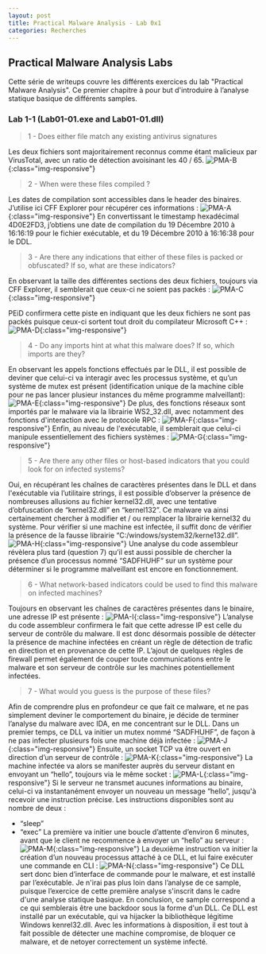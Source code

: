 ```yaml
---
layout: post
title: Practical Malware Analysis - Lab 0x1
categories: Recherches
---
```


## Practical Malware Analysis Labs
Cette série de writeups couvre les différents exercices du lab "Practical Malware Analysis". Ce premier chapitre à pour but d'introduire à l’analyse statique basique de différents samples.

### Lab 1-1 (Lab01-01.exe and Lab01-01.dll)
> 1 - Does either file match any existing antivirus signatures

Les deux fichiers sont majoritairement reconnus comme étant malicieux par VirusTotal, avec un ratio de détection avoisinant les 40 / 65.
![PMA-B](/img/sysadmin/PMA/chap1/B.PNG){:class="img-responsive"}
> 2 - When were these files compiled ?

Les dates de compilation sont accessibles dans le header des binaires. J’utilise ici CFF Explorer pour récupérer ces informations :
![PMA-A](/img/sysadmin/PMA/chap1/A.PNG){:class="img-responsive"}
En convertissant le timestamp hexadécimal 4D0E2FD3, j’obtiens une date de compilation du 19 Décembre 2010 à 16:16:19 pour le fichier exécutable, et du 19 Décembre 2010 à 16:16:38 pour le DDL.

> 3 - Are there any indications that either of these files is packed or obfuscated? If so, what are these indicators?

En observant la taille des différentes sections des deux fichiers, toujours via CFF Explorer, il semblerait que ceux-ci ne soient pas packés :
![PMA-C](/img/sysadmin/PMA/chap1/C.PNG){:class="img-responsive"}

PEiD confirmera cette piste en indiquant que les deux fichiers ne sont pas packés puisque ceux-ci sortent tout droit du compilateur Microsoft C++ :
![PMA-D](/img/sysadmin/PMA/chap1/D.PNG){:class="img-responsive"}
> 4 - Do any imports hint at what this malware does? If so, which imports are they?

En observant les appels fonctions effectués par le DLL, il est possible de deviner que celui-ci va interagir avec les processus système, et qu’un système de mutex est présent (identification unique de la machine cible pour ne pas lancer plusieur instances du même programme malveillant):
![PMA-E](/img/sysadmin/PMA/chap1/E.PNG){:class="img-responsive"}
De plus, des fonctions réseaux sont importés par le malware via la librairie WS2_32.dll, avec notamment des fonctions d'interaction avec le protocole RPC :
![PMA-F](/img/sysadmin/PMA/chap1/F.PNG){:class="img-responsive"}
Enfin, au niveau de l'exécutable, il semblerait que celui-ci manipule essentiellement des fichiers systèmes :
![PMA-G](/img/sysadmin/PMA/chap1/G.PNG){:class="img-responsive"}
> 5 - Are there any other files or host-based indicators that you could look for
on infected systems?

Oui, en récupérant les chaînes de caractères présentes dans le DLL et dans l'exécutable via l’utilitaire strings, il est possible d’observer la présence de nombreuses allusions au fichier kernel32.dll, avec une tentative d’obfuscation de “kernel32.dll” en “kernel132”. Ce malware va ainsi certainement chercher à modifier et / ou remplacer la librairie kernel32 du système.
Pour vérifier si une machine est infectée, il suffit donc de vérifier la présence de la fausse librairie “C:/windows/system32/kerne132.dll”.
![PMA-H](/img/sysadmin/PMA/chap1/H.PNG){:class="img-responsive"}
Une analyse du code assembleur révèlera plus tard (question 7) qu’il est aussi possible de chercher la présence d’un processus nommé “SADFHUHF“ sur un système pour déterminer si le programme malveillant est encore en fonctionnement.

> 6 - What network-based indicators could be used to find this malware on
infected machines?

Toujours en observant les chaînes de caractères présentes dans le binaire, une adresse IP est présente :
![PMA-I](/img/sysadmin/PMA/chap1/I.PNG){:class="img-responsive"}
L’analyse du code assembleur confirmera le fait que cette adresse IP est celle du serveur de contrôle du malware. Il est donc désormais possible de détecter la présence de machine infectées en créant un règle de détection de trafic en direction et en provenance de cette IP. L’ajout de quelques règles de firewall permet également de couper toute communications entre le malware et son serveur de contrôle sur les machines potentiellement infectées.

> 7 - What would you guess is the purpose of these files?

Afin de comprendre plus en profondeur ce que fait ce malware, et ne pas simplement deviner le comportement du binaire, je décide de terminer l’analyse du malware avec IDA, en me concentrant sur le DLL.
Dans un premier temps, ce DLL va initier un mutex nommé “SADFHUHF”, de façon à ne pas infecter plusieurs fois une machine déjà infectée :
![PMA-J](/img/sysadmin/PMA/chap1/J.PNG){:class="img-responsive"}
Ensuite, un socket TCP va être ouvert en direction d’un serveur de contrôle :
![PMA-K](/img/sysadmin/PMA/chap1/K.PNG){:class="img-responsive"}
La machine infectée va alors se manifester auprès du serveur distant en envoyant un “hello”, toujours via le même socket :
![PMA-L](/img/sysadmin/PMA/chap1/L.PNG){:class="img-responsive"}
Si le serveur ne transmet aucunes informations au binaire, celui-ci va instantanément envoyer un nouveau un message “hello”, jusqu'à recevoir une instruction précise.
Les instructions disponibles sont au nombre de deux :
- “sleep”
- “exec”
La première va initier une boucle d’attente d’environ 6 minutes, avant que le client ne recommence à envoyer un “hello” au serveur :
![PMA-M](/img/sysadmin/PMA/chap1/M.PNG){:class="img-responsive"}
La deuxième instruction va initier la création d’un nouveau processus attaché à ce DLL, et lui faire exécuter une commande en CLI :
![PMA-N](/img/sysadmin/PMA/chap1/N.PNG){:class="img-responsive"}
Ce DLL sert donc bien d’interface de commande pour le malware, et est installé par l’exécutable. Je n'irai pas plus loin dans l’analyse de ce sample, puisque l’exercice de cette première analyse s'inscrit dans le cadre d'une analyse statique basique.
En conclusion, ce sample correspond a ce qui semblerais être une backdoor sous la forme d'un DLL. Ce DLL est installé par un exécutable, qui va hijacker la bibliothèque légitime Windows kenrel32.dll. Avec les informations à disposition, il est tout à fait possible de détecter une machine compromise, de bloquer ce malware, et de netoyer correctement un système infecté.

